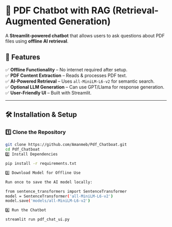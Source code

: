 # 📄 PDF Chatbot with RAG (Retrieval-Augmented Generation)
A **Streamlit-powered chatbot** that allows users to ask questions about PDF files using **offline AI retrieval**.

## 🚀 Features
✅ **Offline Functionality** – No internet required after setup.  
✅ **PDF Content Extraction** – Reads & processes PDF text.  
✅ **AI-Powered Retrieval** – Uses `all-MiniLM-L6-v2` for semantic search.  
✅ **Optional LLM Generation** – Can use GPT/Llama for response generation.  
✅ **User-Friendly UI** – Built with Streamlit.  

---

## 🛠️ Installation & Setup

### **1️⃣ Clone the Repository**
```sh
git clone https://github.com/Amanmeb/Pdf_Chatboat.git
cd Pdf_Chatboat
2️⃣ Install Dependencies

pip install -r requirements.txt

3️⃣ Download Model for Offline Use

Run once to save the AI model locally:

from sentence_transformers import SentenceTransformer
model = SentenceTransformer('all-MiniLM-L6-v2')
model.save('models/all-MiniLM-L6-v2')

4️⃣ Run the Chatbot

streamlit run pdf_chat_ui.py
